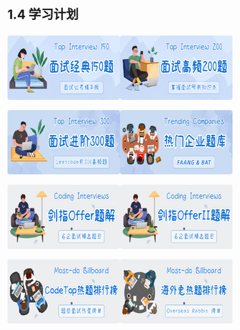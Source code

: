 # 1.4 学习计划

<html>
<div class="plan-box">
  <a href="./top_150_list.html">
    <img class="plan" src="../../../../assets/image/plan-2.png" alt="top150"/>
  </a>
  <a href="./top_200_list.html">
    <img class="plan" src="../../../../assets/image/plan-1.png" alt="top200"/>
  </a>
</div>
<div class="plan-box">
  <a href="./top_300_list.html">
    <img class="plan" src="../../../../assets/image/plan-5.png" alt="top_300"/>
  </a>
  <a href="./company_list.html">
    <img class="plan" src="../../../../assets/image/plan-6.png" alt="company"/>
  </a>
</div>
<div class="plan-box">
  <a href="./offer_list.html">
    <img class="plan" src="../../../../assets/image/plan-7.png" alt="offer"/>
  </a>
  <a href="./offer2_list.html">
    <img class="plan" src="../../../../assets/image/plan-8.png" alt="offer2"/>
  </a>
</div>
<div class="plan-box">
  <a href="./codetop_list.html">
    <img class="plan" src="../../../../assets/image/plan-3.png" alt="codetop"/>
  </a>
  <a href="./rabbit_list.html">
    <img class="plan" src="../../../../assets/image/plan-4.png" alt="rabbit"/>
  </a>
</div>

<style>
.plan-box {
    margin: 0;
    display: flex;
    align-items: center;
    justify-content: space-evenly;
}
.plan {
    margin: 10px 0;
    border-radius: 5px;
    height: 9rem;

}
</style>
</html>
